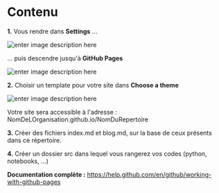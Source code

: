# Contenu
**1.** Vous rendre dans **Settings** ...

![enter image description here](https://pages.github.com/images/repo-settings@2x.png)

... puis descendre jusqu'à **GitHub Pages**

![enter image description here](https://pages.github.com/images/launch-theme-chooser@2x.png)

**2.** Choisir un template pour votre site dans **Choose a theme**

![enter image description here](https://pages.github.com/images/theme-chooser@2x.png)

Votre site sera accessible à l'adresse : NomDeLOrganisation.github.io/NomDuRepertoire

**3.** Créer des fichiers index.md et blog.md, sur la base de ceux présents dans ce répertoire.

**4.** Créer un dossier src dans lequel vous rangerez vos codes (python, notebooks, ...)

**Documentation complète :** https://help.github.com/en/github/working-with-github-pages
